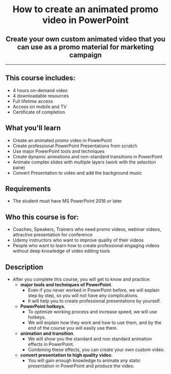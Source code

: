 <div align="center">


# How to create an animated promo video in PowerPoint
## Create your own custom animated video that you can use as a promo material for marketing campaign

  
</div>

---

## This course includes:
- 4 hours on-demand video
- 4 downloadable resources
- Full lifetime access
- Access on mobile and TV
- Certificate of completion

## What you'll learn
- Create an animated promo video in PowerPoint
- Create professional PowerPoint Presentations from scratch
- Use major PowerPoint tools and techniques
- Create dynamic animations and non-standard transitions in PowerPoint
- Animate complex slides with multiple layers (work with the selection pane)
- Convert Presentation to video and add the background music

## Requirements
- The student must have MS PowerPoint 2016 or later

## Who this course is for:
- Coaches, Speakers, Trainers who need promo videos, webinar videos, attractive presentation for conference
- Udemy instructors who want to improve quality of their videos
- People who want to learn how to create professional engaging videos without deep knowledge of video editing tools

## Description
- After you complete this course, you will get to know and practice:
  - **major tools and techniques of PowerPoint**. 
    - Even if you never worked in PowerPoint before, we will explain step by step, so you will not have any complications. 
    - It will help you to create professional presentations by yourself.
  - **PowerPoint hotkeys**. 
    - To optimize working process and increase speed, we will use hotkeys.
    - We will explain how they work and how to use them, and by the end of the course you will easily use them.
  - **animation and transition**. 
    - We will show you the standard and non standard animation effects in PowerPoint. 
    - Combining these effects, you can create your own custom video.
  - **convert presentation to high quality video**. 
    - You will gain enough knowledge to animate any static presentation in PowerPoint and produce the video.


